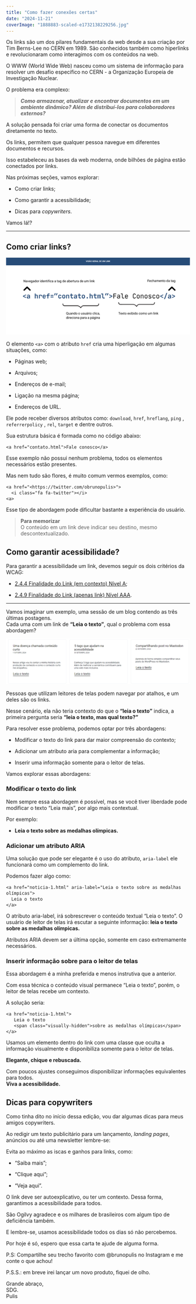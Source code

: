 ```yaml
---
title: "Como fazer conexões certas"
date: "2024-11-21"
coverImage: "1888883-scaled-e1732138229256.jpg"
---
```


Os links são um dos pilares fundamentais da web desde a sua criação por Tim Berns-Lee no CERN em 1989. São conhecidos também como hiperlinks e revolucionaram como interagimos com os conteúdos na web.

O WWW (World Wide Web) nasceu como um sistema de informação para resolver um desafio específico no CERN - a Organização Europeia de Investigação Nuclear.

O problema era complexo:

> _**Como armazenar, atualizar e encontrar documentos em um ambiente dinâmico? Além de distribuí-los para colaboradores externos?**_

A solução pensada foi criar uma forma de conectar os documentos diretamente no texto.

Os links, permitem que qualquer pessoa navegue em diferentes documentos e recursos.

Isso estabeleceu as bases da web moderna, onde bilhões de página estão conectados por links.

Nas próximas seções, vamos explorar:

- Como criar links;

- Como garantir a acessibilidade;

- Dicas para _copywriters_.

Vamos lá!?

* * *

## Como criar links?

![A imagem ilustra os elementos-chave de uma tag de link HTML: o atributo "href" que contém o endereço do link, e o texto entre as tags <a> que é exibido ao usuário. Ela apresenta de forma visual como o navegador identifica e exibe a informação de um link.](images/overview-link.png)

O elemento `<a>` com o atributo `href` cria uma hiperligação em algumas situações, como:

- Páginas web;

- Arquivos;

- Endereços de e-mail;

- Ligação na mesma página;

- Endereços de URL.

Ele pode receber diversos atributos como: `download`, `href`, `hreflang`, `ping` , `referrerpolicy` , `rel`, `target` e dentre outros.

Sua estrutura básica é formada como no código abaixo:

```markup
<a href="contato.html">Fale conosco</a> 
```

Esse exemplo não possui nenhum problema, todos os elementos necessários estão presentes.

Mas nem tudo são flores, é muito comum vermos exemplos, como:

```markup
<a href="<https://twitter.com/obrunopulis>">
  <i class="fa fa-twitter"></i>
<a> 
```

Esse tipo de abordagem pode dificultar bastante a experiência do usuário.

> **Para memorizar**  
> O conteúdo em um link deve indicar seu destino, mesmo descontextualizado.

## Como garantir acessibilidade?

Para garantir a acessibilidade um link, devemos seguir os dois critérios da WCAG:

- [2.4.4 Finalidade do Link (em contexto) Nível A](https://www.w3.org/TR/WCAG21/#link-purpose-in-context);

- [2.4.9 Finalidade do Link (apenas link) Nível AAA](https://www.w3.org/WAI/WCAG22/Understanding/link-purpose-link-only).

* * *

Vamos imaginar um exemplo, uma sessão de um blog contendo as três últimas postagens.  
Cada uma com um link de **“Leia o texto”**, qual o problema com essa abordagem?

![](images/blog-1024x251.png)

Pessoas que utilizam leitores de telas podem navegar por atalhos, e um deles são os links.

Nesse cenário, ela não teria contexto do que o **“leia o texto”** indica, a primeira pergunta seria **“leia o texto, mas qual texto?”**

Para resolver esse problema, podemos optar por três abordagens:

- Modificar o texto do link para dar maior compreensão do contexto;

- Adicionar um atributo aria para complementar a informação;

- Inserir uma informação somente para o leitor de telas.

Vamos explorar essas abordagens:

### Modificar o texto do link

Nem sempre essa abordagem é possível, mas se você tiver liberdade pode modificar o texto “Leia mais”, por algo mais contextual.

Por exemplo:

- **Leia o texto sobre as medalhas olímpicas.**

### Adicionar um atributo ARIA

Uma solução que pode ser elegante é o uso do atributo, `aria-label` ele funcionará como um complemento do link.

Podemos fazer algo como:

```markup
<a href="noticia-1.html" aria-label="Leia o texto sobre as medalhas olímpicas">
  Leia o texto
</a>
```

O atributo aria-label, irá sobrescrever o conteúdo textual “Leia o texto”. O usuário de leitor de telas irá escutar a seguinte informação: **leia o texto sobre as medalhas olímpicas.**

Atributos ARIA devem ser a última opção, somente em caso extremamente necessários.

### Inserir informação sobre para o leitor de telas

Essa abordagem é a minha preferida e menos instrutiva que a anterior.

Com essa técnica o conteúdo visual permanece “Leia o texto”, porém, o leitor de telas recebe um contexto.

A solução seria:

```markup
<a href="noticia-1.html">
   Leia o texto
   <span class="visually-hidden">sobre as medalhas olímpicas</span>
</a>
```

Usamos um elemento <span> dentro do link com uma classe que oculta a informação visualmente e disponibiliza somente para o leitor de telas.

**Elegante, chique e rebuscada.**

Com poucos ajustes conseguimos disponibilizar informações equivalentes para todos.  
**Viva a acessibilidade.**

## Dicas para copywriters

Como tinha dito no início dessa edição, vou dar algumas dicas para meus amigos copywriters.

Ao redigir um texto publicitário para um lançamento, _landing pages_, anúncios ou até uma newsletter lembre-se:

Evita ao máximo as iscas e ganhos para links, como:

- “Saiba mais”;

- “Clique aqui”;

- “Veja aqui”.

O link deve ser autoexplicativo, ou ter um contexto. Dessa forma, garantimos a acessibilidade para todos.

São Ogilvy agradece e os milhares de brasileiros com algum tipo de deficiência também.

E lembre-se, usamos acessibilidade todos os dias só não percebemos.

Por hoje é só, espero que essa carta te ajude de alguma forma.

P.S: Compartilhe seu trecho favorito com @brunopulis no Instagram e me conte o que achou!

P.S.S.: em breve irei lançar um novo produto, fiquei de olho.

Grande abraço,  
SDG.  
Pulis
